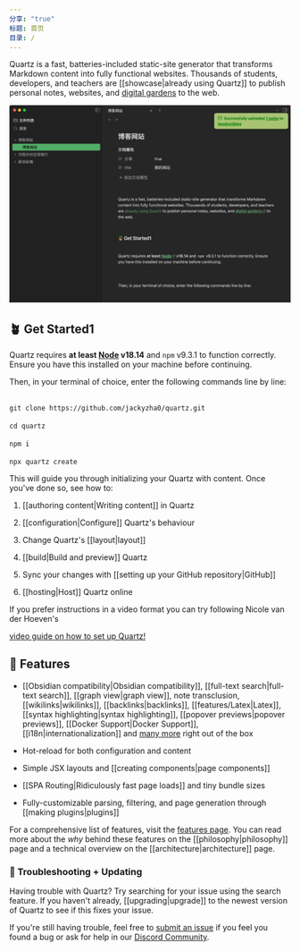 ```yaml
---
分享: "true"
标题: 首页
目录: /
---
```


Quartz is a fast, batteries-included static-site generator that transforms Markdown content into fully functional websites. Thousands of students, developers, and teachers are [[showcase|already using Quartz]] to publish personal notes, websites, and [digital gardens](https://jzhao.xyz/posts/networked-thought) to the web.

![](./_%E9%99%84%E4%BB%B6/Pasted%20image%2020240412110648.png)

  
## 🪴 Get Started1


Quartz requires **at least [Node](https://nodejs.org/) v18.14** and `npm` v9.3.1 to function correctly. Ensure you have this installed on your machine before continuing.

  

Then, in your terminal of choice, enter the following commands line by line:

  

```shell

git clone https://github.com/jackyzha0/quartz.git

cd quartz

npm i

npx quartz create

```

  

This will guide you through initializing your Quartz with content. Once you've done so, see how to:

  

1. [[authoring content|Writing content]] in Quartz

2. [[configuration|Configure]] Quartz's behaviour

3. Change Quartz's [[layout|layout]]

4. [[build|Build and preview]] Quartz

5. Sync your changes with [[setting up your GitHub repository|GitHub]]

6. [[hosting|Host]] Quartz online

  

If you prefer instructions in a video format you can try following Nicole van der Hoeven's

[video guide on how to set up Quartz!](https://www.youtube.com/watch?v=6s6DT1yN4dw&t=227s)

  

## 🔧 Features

  

- [[Obsidian compatibility|Obsidian compatibility]], [[full-text search|full-text search]], [[graph view|graph view]], note transclusion, [[wikilinks|wikilinks]], [[backlinks|backlinks]], [[features/Latex|Latex]], [[syntax highlighting|syntax highlighting]], [[popover previews|popover previews]], [[Docker Support|Docker Support]], [[i18n|internationalization]] and [many more](./features) right out of the box

- Hot-reload for both configuration and content

- Simple JSX layouts and [[creating components|page components]]

- [[SPA Routing|Ridiculously fast page loads]] and tiny bundle sizes

- Fully-customizable parsing, filtering, and page generation through [[making plugins|plugins]]

  

For a comprehensive list of features, visit the [features page](/features). You can read more about the _why_ behind these features on the [[philosophy|philosophy]] page and a technical overview on the [[architecture|architecture]] page.

  

### 🚧 Troubleshooting + Updating

  

Having trouble with Quartz? Try searching for your issue using the search feature. If you haven't already, [[upgrading|upgrade]] to the newest version of Quartz to see if this fixes your issue.

  

If you're still having trouble, feel free to [submit an issue](https://github.com/jackyzha0/quartz/issues) if you feel you found a bug or ask for help in our [Discord Community](https://discord.gg/cRFFHYye7t).